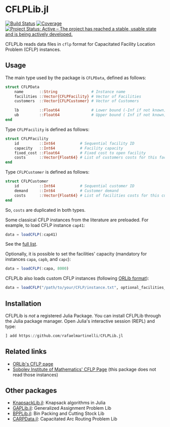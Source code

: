 # CFLPLib.jl

[![Build Status](https://github.com/rafaelmartinelli/CFLPLib.jl/workflows/CI/badge.svg)](https://github.com/rafaelmartinelli/CFLPLib.jl/actions)
[![Coverage](https://codecov.io/gh/rafaelmartinelli/CFLPLib.jl/branch/main/graph/badge.svg)](https://codecov.io/gh/rafaelmartinelli/CFLPLib.jl)
[![Project Status: Active – The project has reached a stable, usable state and is being actively developed.](https://www.repostatus.org/badges/latest/active.svg)](https://www.repostatus.org/#active)

CFLPLib reads data files in `cflp` format for Capacitated Facility Location Problem (CFLP) instances.

## Usage

The main type used by the package is `CFLPData`, defined as follows:

```julia
struct CFLPData
    name       ::String               # Instance name
    facilities ::Vector{CFLPFacility} # Vector of Facilities
    customers  ::Vector{CFLPCustomer} # Vector of Customers

    lb         ::Float64              # Lower bound (-Inf if not known)
    ub         ::Float64              # Upper bound ( Inf if not known)
end
```

Type `CFLPFacility` is defined as follows:

```julia
struct CFLPFacility
    id         ::Int64           # Sequential facility ID
    capacity   ::Int64           # Facility capacity
    fixed_cost ::Float64         # Fixed cost to open facility
    costs      ::Vector{Float64} # List of customers costs for this facility
end
```

Type `CFLPCustomer` is defined as follows:

```julia
struct CFLPCustomer
    id         ::Int64           # Sequential customer ID
    demand     ::Int64           # Customer demand
    costs      ::Vector{Float64} # List of facilities costs for this customer
end
```
So, `costs` are duplicated in both types.

Some classical CFLP instances from the literature are preloaded. For example, to load CFLP instance `cap41`:

```julia
data = loadCFLP(:cap41)
```

See the [full list](https://github.com/rafaelmartinelli/CFLPLib.jl/tree/main/data).

Optionally, it is possible to set the facilities' capacity (mandatory for instances `capa`, `capb`, and `capc`):

```julia
data = loadCFLP(:capa, 8000)
```

CFLPLib also loads custom CFLP instances (following [ORLib format](http://people.brunel.ac.uk/~mastjjb/jeb/orlib/capinfo.html)):

```julia
data = loadCFLP("/path/to/your/CFLP/instance.txt", optional_facilities_capacity)
```

## Installation

CFLPLib is *not* a registered Julia Package.
You can install CFLPLib through the Julia package manager.
Open Julia's interactive session (REPL) and type:

```julia
] add https://github.com/rafaelmartinelli/CFLPLib.jl
```

## Related links

- [ORLib's CFLP page](http://people.brunel.ac.uk/~mastjjb/jeb/orlib/capinfo.html)
- [Sobolev Institute of Mathematics' CFLP Page](http://www.math.nsc.ru/AP/benchmarks/CFLP/cflp_tabl-eng.html) (this package does not read those instances)

## Other packages

- [KnapsackLib.jl](https://github.com/rafaelmartinelli/KnapsackLib.jl): Knapsack algorithms in Julia
- [GAPLib.jl](https://github.com/rafaelmartinelli/GAPLib.jl): Generalized Assignment Problem Lib
- [BPPLib.jl](https://github.com/rafaelmartinelli/BPPLib.jl): Bin Packing and Cutting Stock Lib
- [CARPData.jl](https://github.com/rafaelmartinelli/CARPData.jl): Capacitated Arc Routing Problem Lib
